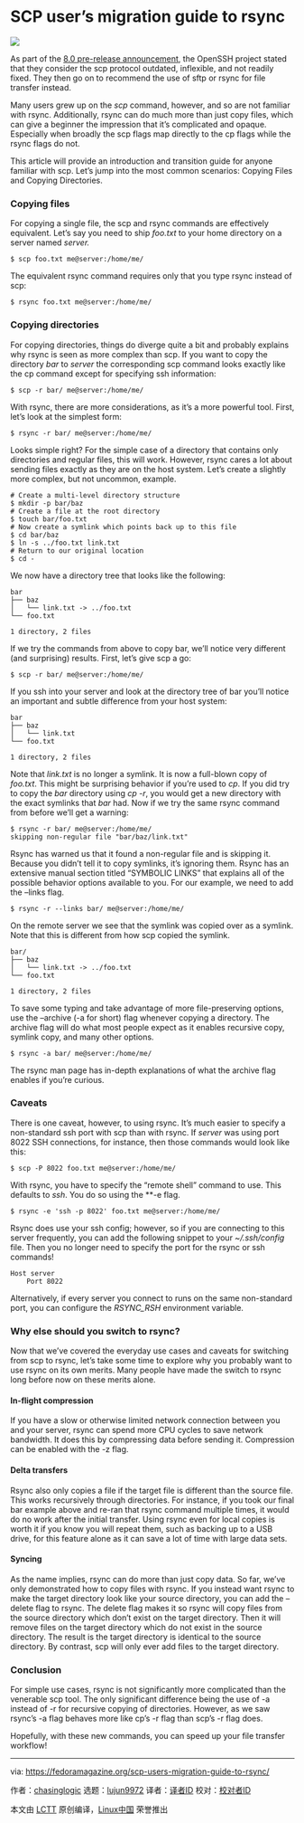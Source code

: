 [#]: collector: (lujun9972)
[#]: translator: (wofolo)
[#]: reviewer: ( )
[#]: publisher: ( )
[#]: url: ( )
[#]: subject: (SCP user’s migration guide to rsync)
[#]: via: (https://fedoramagazine.org/scp-users-migration-guide-to-rsync/)
[#]: author: (chasinglogic https://fedoramagazine.org/author/chasinglogic/)

SCP user’s migration guide to rsync
======

![][1]

As part of the [8.0 pre-release announcement,][2] the OpenSSH project stated that they consider the scp protocol outdated, inflexible, and not readily fixed. They then go on to recommend the use of sftp or rsync for file transfer instead.

Many users grew up on the _scp_ command, however, and so are not familiar with rsync. Additionally, rsync can do much more than just copy files, which can give a beginner the impression that it’s complicated and opaque. Especially when broadly the scp flags map directly to the cp flags while the rsync flags do not.

This article will provide an introduction and transition guide for anyone familiar with scp. Let’s jump into the most common scenarios: Copying Files and Copying Directories.

### Copying files

For copying a single file, the scp and rsync commands are effectively equivalent. Let’s say you need to ship _foo.txt_ to your home directory on a server named _server._

```
$ scp foo.txt me@server:/home/me/
```

The equivalent rsync command requires only that you type rsync instead of scp:

```
$ rsync foo.txt me@server:/home/me/
```

### Copying directories

For copying directories, things do diverge quite a bit and probably explains why rsync is seen as more complex than scp. If you want to copy the directory _bar_ to _server_ the corresponding scp command looks exactly like the cp command except for specifying ssh information:

```
$ scp -r bar/ me@server:/home/me/
```

With rsync, there are more considerations, as it’s a more powerful tool. First, let’s look at the simplest form:

```
$ rsync -r bar/ me@server:/home/me/
```

Looks simple right? For the simple case of a directory that contains only directories and regular files, this will work. However, rsync cares a lot about sending files exactly as they are on the host system. Let’s create a slightly more complex, but not uncommon, example.

```
# Create a multi-level directory structure
$ mkdir -p bar/baz
# Create a file at the root directory
$ touch bar/foo.txt
# Now create a symlink which points back up to this file
$ cd bar/baz
$ ln -s ../foo.txt link.txt
# Return to our original location
$ cd -
```

We now have a directory tree that looks like the following:

```
bar
├── baz
│   └── link.txt -> ../foo.txt
└── foo.txt

1 directory, 2 files
```

If we try the commands from above to copy bar, we’ll notice very different (and surprising) results. First, let’s give scp a go:

```
$ scp -r bar/ me@server:/home/me/
```

If you ssh into your server and look at the directory tree of bar you’ll notice an important and subtle difference from your host system:

```
bar
├── baz
│   └── link.txt
└── foo.txt

1 directory, 2 files
```

Note that _link.txt_ is no longer a symlink. It is now a full-blown copy of _foo.txt_. This might be surprising behavior if you’re used to _cp_. If you did try to copy the _bar_ directory using _cp -r_, you would get a new directory with the exact symlinks that _bar_ had. Now if we try the same rsync command from before we’ll get a warning:

```
$ rsync -r bar/ me@server:/home/me/
skipping non-regular file "bar/baz/link.txt"
```

Rsync has warned us that it found a non-regular file and is skipping it. Because you didn’t tell it to copy symlinks, it’s ignoring them. Rsync has an extensive manual section titled “SYMBOLIC LINKS” that explains all of the possible behavior options available to you. For our example, we need to add the –links flag.

```
$ rsync -r --links bar/ me@server:/home/me/
```

On the remote server we see that the symlink was copied over as a symlink. Note that this is different from how scp copied the symlink.

```
bar/
├── baz
│   └── link.txt -> ../foo.txt
└── foo.txt

1 directory, 2 files
```

To save some typing and take advantage of more file-preserving options, use the –archive (-a for short) flag whenever copying a directory. The archive flag will do what most people expect as it enables recursive copy, symlink copy, and many other options.

```
$ rsync -a bar/ me@server:/home/me/
```

The rsync man page has in-depth explanations of what the archive flag enables if you’re curious.

### Caveats

There is one caveat, however, to using rsync. It’s much easier to specify a non-standard ssh port with scp than with rsync. If _server_ was using port 8022 SSH connections, for instance, then those commands would look like this:

```
$ scp -P 8022 foo.txt me@server:/home/me/
```

With rsync, you have to specify the “remote shell” command to use. This defaults to _ssh_. You do so using the **-e flag.

```
$ rsync -e 'ssh -p 8022' foo.txt me@server:/home/me/
```

Rsync does use your ssh config; however, so if you are connecting to this server frequently, you can add the following snippet to your _~/.ssh/config_ file. Then you no longer need to specify the port for the rsync or ssh commands!

```
Host server
    Port 8022
```

Alternatively, if every server you connect to runs on the same non-standard port, you can configure the _RSYNC_RSH_ environment variable.

### Why else should you switch to rsync?

Now that we’ve covered the everyday use cases and caveats for switching from scp to rsync, let’s take some time to explore why you probably want to use rsync on its own merits. Many people have made the switch to rsync long before now on these merits alone.

#### In-flight compression

If you have a slow or otherwise limited network connection between you and your server, rsync can spend more CPU cycles to save network bandwidth. It does this by compressing data before sending it. Compression can be enabled with the -z flag.

#### Delta transfers

Rsync also only copies a file if the target file is different than the source file. This works recursively through directories. For instance, if you took our final bar example above and re-ran that rsync command multiple times, it would do no work after the initial transfer. Using rsync even for local copies is worth it if you know you will repeat them, such as backing up to a USB drive, for this feature alone as it can save a lot of time with large data sets.

#### Syncing

As the name implies, rsync can do more than just copy data. So far, we’ve only demonstrated how to copy files with rsync. If you instead want rsync to make the target directory look like your source directory, you can add the –delete flag to rsync. The delete flag makes it so rsync will copy files from the source directory which don’t exist on the target directory. Then it will remove files on the target directory which do not exist in the source directory. The result is the target directory is identical to the source directory. By contrast, scp will only ever add files to the target directory.

### Conclusion

For simple use cases, rsync is not significantly more complicated than the venerable scp tool. The only significant difference being the use of -a instead of -r for recursive copying of directories. However, as we saw rsync’s -a flag behaves more like cp’s -r flag than scp’s -r flag does.

Hopefully, with these new commands, you can speed up your file transfer workflow!

--------------------------------------------------------------------------------

via: https://fedoramagazine.org/scp-users-migration-guide-to-rsync/

作者：[chasinglogic][a]
选题：[lujun9972][b]
译者：[译者ID](https://github.com/译者ID)
校对：[校对者ID](https://github.com/校对者ID)

本文由 [LCTT](https://github.com/LCTT/TranslateProject) 原创编译，[Linux中国](https://linux.cn/) 荣誉推出

[a]: https://fedoramagazine.org/author/chasinglogic/
[b]: https://github.com/lujun9972
[1]: https://fedoramagazine.org/wp-content/uploads/2020/07/scp-rsync-816x345.png
[2]: https://lists.mindrot.org/pipermail/openssh-unix-dev/2019-March/037672.html
